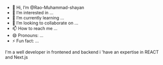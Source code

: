 - 👋 Hi, I’m @Rao-Muhammad-shayan
- 👀 I’m interested in ...
- 🌱 I’m currently learning ...
- 💞️ I’m looking to collaborate on ...
- 📫 How to reach me ...
- 😄 Pronouns: ...
- ⚡ Fun fact: ...

<!---
Rao-Muhammad-shayan/Rao-Muhammad-shayan is a ✨ special ✨ repository because its `README.md` (this file) appears on your GitHub profile. the Preview link to take a look at your changes.
--->
I'm a well developer in frontened and backend i 'have an expertise in REACT and Next.js
